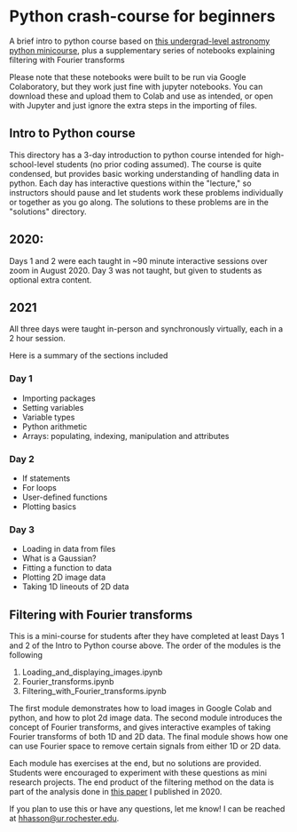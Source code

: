 # Python crash-course for beginners
A brief intro to python course based on [this undergrad-level astronomy python minicourse](https://github.com/jbchampagne/pythontutorials), plus a supplementary series of notebooks explaining filtering with Fourier transforms

Please note that these notebooks were built to be run via Google Colaboratory, but they work just fine with jupyter notebooks. You can download these and upload them to Colab and use as intended, or open with Jupyter and just ignore the extra steps in the importing of files.

## Intro to Python course
This directory has a 3-day introduction to python course intended for high-school-level students (no prior coding assumed). The course is quite condensed, but provides basic working understanding of handling data in python. Each day has interactive questions within the "lecture," so instructors should pause and let students work these problems individually or together as you go along. The solutions to these problems are in the "solutions" directory.

2020:
---
Days 1 and 2 were each taught in ~90 minute interactive sessions over zoom in August 2020. Day 3 was not taught, but given to students as optional extra content.

2021
---
All three days were taught in-person and synchronously virtually, each in a 2 hour session.

Here is a summary of the sections included

### Day 1
* Importing packages
* Setting variables
* Variable types
* Python arithmetic
* Arrays: populating, indexing, manipulation and attributes

### Day 2
* If statements
* For loops
* User-defined functions
* Plotting basics

### Day 3
* Loading in data from files
* What is a Gaussian?
* Fitting a function to data
* Plotting 2D image data
* Taking 1D lineouts of 2D data

## Filtering with Fourier transforms
This is a mini-course for students after they have completed at least Days 1 and 2 of the Intro to Python course above. The order of the modules is the following

1. Loading_and_displaying_images.ipynb
2. Fourier_transforms.ipynb
3. Filtering_with_Fourier_transforms.ipynb

The first module demonstrates how to load images in Google Colab and python, and how to plot 2d image data. The second module introduces the concept of Fourier transforms, and gives interactive examples of taking Fourier transforms of both 1D and 2D data. The final module shows how one can use Fourier space to remove certain signals from either 1D or 2D data.

Each module has exercises at the end, but no solutions are provided. Students were encouraged to experiment with these questions as mini research projects. The end product of the filtering method on the data is part of the analysis done in [this paper](https://doi.org/10.1109/TPS.2020.3020000) I published in 2020.

If you plan to use this or have any questions, let me know! I can be reached at hhasson@ur.rochester.edu.
